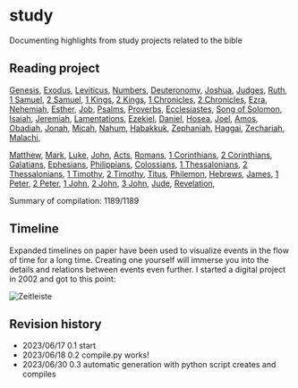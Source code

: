 <!-- generated 2023-07-05 11:51:01.308846 -->
# study

Documenting highlights from study projects related to the bible

## Reading project 
[Genesis](bible/genesis/), [Exodus](bible/exodus/), [Leviticus](bible/leviticus/), [Numbers](bible/numbers/), [Deuteronomy](bible/deuteronomy/), [Joshua](bible/joshua/), [Judges](bible/judges/), [Ruth](bible/ruth/), [1 Samuel](bible/1_samuel/), [2 Samuel](bible/2_samuel/), [1 Kings](bible/1_kings/), [2 Kings](bible/2_kings/), [1 Chronicles](bible/1_chronicles/), [2 Chronicles](bible/2_chronicles/), [Ezra](bible/ezra/), [Nehemiah](bible/nehemiah/), [Esther](bible/esther/), [Job](bible/job/), [Psalms](bible/psalms/), [Proverbs](bible/proverbs/), [Ecclesiastes](bible/ecclesiastes/), [Song of Solomon](bible/song_of_solomon/), [Isaiah](bible/isaiah/), [Jeremiah](bible/jeremiah/), [Lamentations](bible/lamentations/), [Ezekiel](bible/ezekiel/), [Daniel](bible/daniel/), [Hosea](bible/hosea/), [Joel](bible/joel/), [Amos](bible/amos/), [Obadiah](bible/obadiah/), [Jonah](bible/jonah/), [Micah](bible/micah/), [Nahum](bible/nahum/), [Habakkuk](bible/habakkuk/), [Zephaniah](bible/zephaniah/), [Haggai](bible/haggai/), [Zechariah](bible/zechariah/), [Malachi](bible/malachi/), 

[Matthew](bible/matthew/), [Mark](bible/mark/), [Luke](bible/luke/), [John](bible/john/), [Acts](bible/acts/), [Romans](bible/romans/), [1 Corinthians](bible/1_corinthians/), [2 Corinthians](bible/2_corinthians/), [Galatians](bible/galatians/), [Ephesians](bible/ephesians/), [Philippians](bible/philippians/), [Colossians](bible/colossians/), [1 Thessalonians](bible/1_thessalonians/), [2 Thessalonians](bible/2_thessalonians/), [1 Timothy](bible/1_timothy/), [2 Timothy](bible/2_timothy/), [Titus](bible/titus/), [Philemon](bible/philemon/), [Hebrews](bible/hebrews/), [James](bible/james/), [1 Peter](bible/1_peter/), [2 Peter](bible/2_peter/), [1 John](bible/1_john/), [2 John](bible/2_john/), [3 John](bible/3_john/), [Jude](bible/jude/), [Revelation](bible/revelation/), 

Summary of compilation: 1189/1189

## Timeline

Expanded timelines on paper have been used to visualize events in the flow of time for a long time. Creating one yourself will immerse you into the details and relations between events even further. I started a digital project in 2002 and got to this point:

![Zeitleiste](https://raw.githubusercontent.com/kreier/timeline/main/docs/Zeitleistes.jpg)

## Revision history

- 2023/06/17 0.1 start
- 2023/06/18 0.2 compile.py works!
- 2023/06/30 0.3 automatic generation with python script creates and compiles
